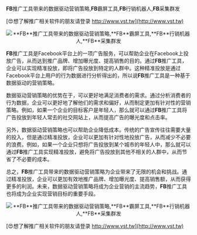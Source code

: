 **FB**推广工具带来的数据驱动营销策略,**FB**霸屏工具,**FB**行销机器人,**FB**采集群发

[😍想了解推广相关软件的朋友请登录 http://www.vst.tw](http://www.vst.tw)

 <center><img src="https://vst.tw/MP4/tuiguang/png/7.png" alt="**FB**推广工具带来的数据驱动营销策略,**FB**霸屏工具,**FB**行销机器人,**FB**采集群发"></center>

**FB**推广工具是Facebook平台上的一项广告服务，可以帮助企业在Facebook上投放广告，从而达到推广品牌、增加曝光度、提高销售的目的。通过**FB**推广工具，企业可以实现精准投放，即将广告投放到特定的人群中。这种精准投放是通过Facebook平台上用户的行为数据进行分析得出的，所以说**FB**推广工具是一种基于数据驱动的营销策略。

数据驱动营销策略的优势在于，可以更好地满足消费者的需求。通过分析消费者的行为数据，企业可以更好地了解他们的需求和偏好，从而制定更加有针对性的营销策略。例如，如果一个企业的目标客户是年轻人，那么就可以通过**FB**推广工具将广告投放到年轻人常去的社交网站上，从而提高广告的曝光度和点击率。

另外，数据驱动营销策略也可以帮助企业降低成本。传统的广告宣传往往需要大量的投入，但是通过精准投放，企业可以更加有针对性地投放广告，从而减少不必要的浪费。例如，如果一个企业只想将广告投放到某个城市的年轻人中，那么就可以通过**FB**推广工具实现精准投放，避免将广告投放到其他不相关的人群中，从而节省了不必要的成本。

总之，**FB**推广工具带来的数据驱动营销策略为企业带来了无限的机会和挑战。通过精准投放，企业可以更加有效地推广品牌、增加曝光度、提高销售额，从而获得更多的利润。未来，数据驱动营销策略将成为企业营销的主流趋势，**FB**推广工具也将成为企业实现营销目标的重要手段。

 <center><img src="https://vst.tw/MP4/tuiguang/png/5.png" alt="**FB**推广工具带来的数据驱动营销策略,**FB**霸屏工具,**FB**行销机器人,**FB**采集群发"></center>

[😍想了解推广相关软件的朋友请登录 http://www.vst.tw](http://www.vst.tw)



